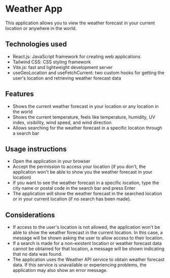 # Weather App

This application allows you to view the weather forecast in your current location or anywhere in the world.

## Technologies used
- React.js: JavaScript framework for creating web applications
- Tailwind CSS: CSS styling framework
- Vite.js: fast and lightweight development server
- useGeoLocation and useFetchCurrent: two custom hooks for getting the user's location and retrieving weather forecast data

## Features
- Shows the current weather forecast in your location or any location in the world
- Shows the current temperature, feels like temperature, humidity, UV index, visibility, wind speed, and wind direction
- Allows searching for the weather forecast in a specific location through a search bar

## Usage instructions
- Open the application in your browser
- Accept the permission to access your location (if you don't, the application won't be able to show you the weather forecast in your location)
- If you want to see the weather forecast in a specific location, type the city name or postal code in the search bar and press Enter
- The application will show the weather forecast in the searched location or in your current location (if no search has been made).

## Considerations
- If access to the user's location is not allowed, the application won't be able to show the weather forecast in the current location. In this case, a message will be shown asking the user to allow access to their location.
- If a search is made for a non-existent location or weather forecast data cannot be obtained for that location, a message will be shown indicating that no data was found.
- The application uses the Weather API service to obtain weather forecast data. If this service is unavailable or experiencing problems, the application may also show an error message.
